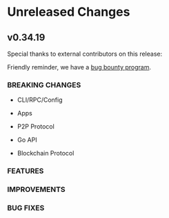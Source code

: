 # Unreleased Changes

## v0.34.19

Special thanks to external contributors on this release:

Friendly reminder, we have a [bug bounty program](https://hackerone.com/tendermint).

### BREAKING CHANGES

- CLI/RPC/Config

- Apps

- P2P Protocol

- Go API

- Blockchain Protocol

### FEATURES

### IMPROVEMENTS

### BUG FIXES
